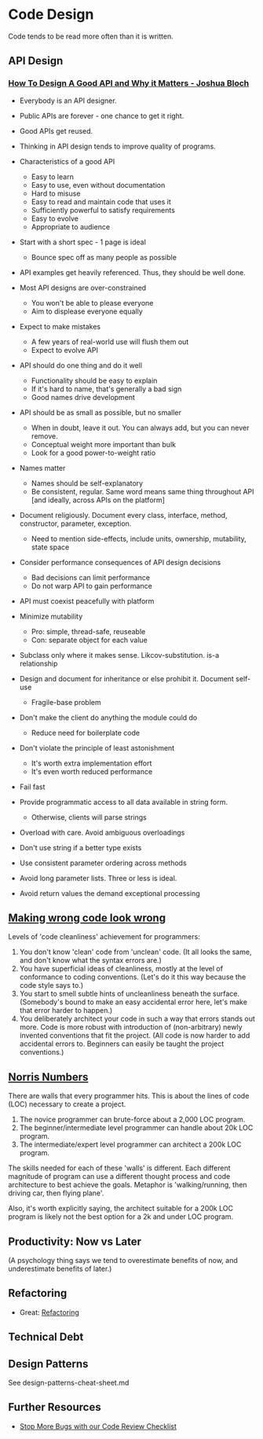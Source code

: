 # Code Design #

Code tends to be read more often than it is written.



## API Design ##

### [How To Design A Good API and Why it Matters - Joshua Bloch](https://www.youtube.com/watch?v=heh4OeB9A-c) ###

- Everybody is an API designer.

- Public APIs are forever - one chance to get it right.
- Good APIs get reused.
- Thinking in API design tends to improve quality of programs.

- Characteristics of a good API
  - Easy to learn
  - Easy to use, even without documentation
  - Hard to misuse
  - Easy to read and maintain code that uses it
  - Sufficiently powerful to satisfy requirements
  - Easy to evolve
  - Appropriate to audience

- Start with a short spec - 1 page is ideal
  - Bounce spec off as many people as possible

- API examples get heavily referenced. Thus, they should be well done.

- Most API designs are over-constrained
  - You won't be able to please everyone
  - Aim to displease everyone equally
- Expect to make mistakes
  - A few years of real-world use will flush them out
  - Expect to evolve API
- API should do one thing and do it well
  - Functionality should be easy to explain
  - If it's hard to name, that's generally a bad sign
  - Good names drive development
- API should be as small as possible, but no smaller
  - When in doubt, leave it out. You can always add, but you can never remove.
  - Conceptual weight more important than bulk
  - Look for a good power-to-weight ratio
- Names matter
  - Names should be self-explanatory
  - Be consistent, regular. Same word means same thing throughout API [and ideally, across APIs on the platform]
- Document religiously. Document every class, interface, method, constructor, parameter, exception.
  - Need to mention side-effects, include units, ownership, mutability, state space
- Consider performance consequences of API design decisions
  - Bad decisions can limit performance
  - Do not warp API to gain performance
- API must coexist peacefully with platform
- Minimize mutability
  - Pro: simple, thread-safe, reuseable
  - Con: separate object for each value
- Subclass only where it makes sense. Likcov-substitution. is-a relationship
- Design and document for inheritance or else prohibit it. Document self-use
  - Fragile-base problem
- Don't make the client do anything the module could do
  - Reduce need for boilerplate code
- Don't violate the principle of least astonishment
  - It's worth extra implementation effort
  - It's even worth reduced performance
- Fail fast
- Provide programmatic access to all data available in string form.
  - Otherwise, clients will parse strings
- Overload with care. Avoid ambiguous overloadings
- Don't use string if a better type exists
- Use consistent parameter ordering across methods
- Avoid long parameter lists. Three or less is ideal.
- Avoid return values the demand exceptional processing



## [Making wrong code look wrong](http://www.joelonsoftware.com/articles/Wrong.html) ##

Levels of 'code cleanliness' achievement for programmers:

1. You don't know 'clean' code from 'unclean' code. (It all looks the same, and don't know what the syntax errors are.)
2. You have superficial ideas of cleanliness, mostly at the level of conformance to coding conventions. (Let's do it this way because the code style says to.)
3. You start to smell subtle hints of uncleanliness beneath the surface. (Somebody's bound to make an easy accidental error here, let's make that error harder to happen.)
4. You deliberately architect your code in such a way that errors stands out more. Code is more robust with introduction of (non-arbitrary) newly invented conventions that fit the project. (All code is now harder to add accidental errors to. Beginners can easily be taught the project conventions.)



## [Norris Numbers](http://www.teamten.com/lawrence/writings/norris-numbers.html) ##

There are walls that every programmer hits. This is about the lines of code (LOC) necessary to create a project.

1. The novice programmer can brute-force about a 2,000 LOC program.
2. The beginner/intermediate level programmer can handle about 20k LOC program.
3. The intermediate/expert level programmer can architect a 200k LOC program.

The skills needed for each of these 'walls' is different. Each different magnitude of program can use a different thought process and code architecture to best achieve the goals. Metaphor is 'walking/running, then driving car, then flying plane'.

Also, it's worth explicitly saying, the architect suitable for a 200k LOC program is likely not the best option for a 2k and under LOC program.



## Productivity: Now vs Later ##
(A psychology thing says we tend to overestimate benefits of now, and underestimate benefits of later.)



## Refactoring ##
- Great: [Refactoring](https://sourcemaking.com/refactoring)



## Technical Debt ##



## Design Patterns ##
See design-patterns-cheat-sheet.md



## Further Resources ##
- [Stop More Bugs with our Code Review Checklist](http://blog.fogcreek.com/increase-defect-detection-with-our-code-review-checklist-example/)
